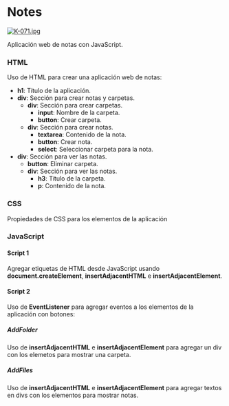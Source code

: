 # Notes 

[![K-071.jpg](https://i.postimg.cc/wvYsLG7P/K-071.jpg)](https://postimg.cc/zLpB1pwS)

Aplicación web de notas con JavaScript.

### HTML
Uso de HTML para crear una aplicación web de notas:

- **h1**: Título de la aplicación.
- **div**: Sección para crear notas y carpetas.
    - **div**: Sección para crear carpetas.
        - **input**: Nombre de la carpeta.
        - **button**: Crear carpeta.
    - **div**: Sección para crear notas.
        - **textarea**: Contenido de la nota.
        - **button**: Crear nota.
        - **select**: Seleccionar carpeta para la nota.
- **div**: Sección para ver las notas.
    - **button**: Eliminar carpeta.
    - **div**: Sección para ver las notas.
        - **h3**: Título de la carpeta.
        - **p**: Contenido de la nota.

### CSS
Propiedades de CSS para los elementos de la aplicación

### JavaScript

#### Script 1
Agregar etiquetas de HTML desde JavaScript usando **document.createElement**, **insertAdjacentHTML** e **insertAdjacentElement**.

#### Script 2
 Uso de **EventListener** para agregar eventos a los elementos de la aplicación con botones:

##### AddFolder
Uso de **insertAdjacentHTML** e **insertAdjacentElement** para agregar un div con los elemetos para mostrar una carpeta.

##### AddFiles
Uso de **insertAdjacentHTML** e **insertAdjacentElement** para agregar textos en divs con los elementos para mostrar notas.